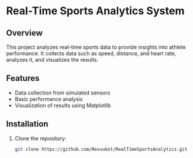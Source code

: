 # Real-Time Sports Analytics System

## Overview
This project analyzes real-time sports data to provide insights into athlete performance. It collects data such as speed, distance, and heart rate, analyzes it, and visualizes the results.

## Features
- Data collection from simulated sensors
- Basic performance analysis
- Visualization of results using Matplotlib

## Installation

1. Clone the repository:
   ```bash
   git clone https://github.com/Revuubot/RealTimeSportsAnalytics.git